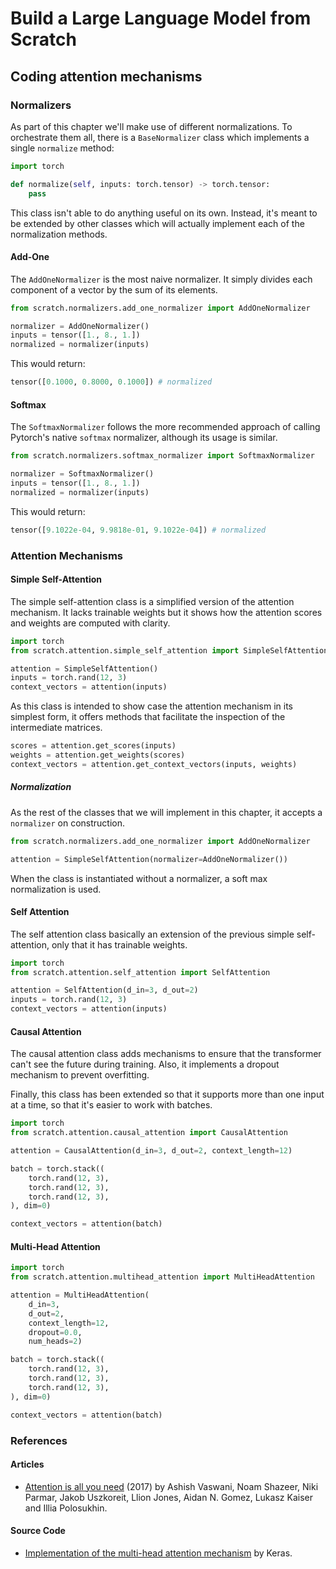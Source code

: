 # Build a Large Language Model from Scratch

## Coding attention mechanisms

### Normalizers

As part of this chapter we'll make use of different normalizations. To orchestrate them all, there is a `BaseNormalizer` class which implements a single `normalize` method:

```python
import torch

def normalize(self, inputs: torch.tensor) -> torch.tensor:
    pass
```

This class isn't able to do anything useful on its own. Instead, it's meant to be extended by other classes which will actually implement each of the normalization methods.

#### Add-One

The `AddOneNormalizer` is the most naive normalizer. It simply divides each component of a vector by the sum of its elements.

```python
from scratch.normalizers.add_one_normalizer import AddOneNormalizer

normalizer = AddOneNormalizer()
inputs = tensor([1., 8., 1.])
normalized = normalizer(inputs)
```

This would return:

```python
tensor([0.1000, 0.8000, 0.1000]) # normalized
```

#### Softmax

The `SoftmaxNormalizer` follows the more recommended approach of calling Pytorch's native `softmax` normalizer, although its usage is similar.

```python
from scratch.normalizers.softmax_normalizer import SoftmaxNormalizer

normalizer = SoftmaxNormalizer()
inputs = tensor([1., 8., 1.])
normalized = normalizer(inputs)
```

This would return:

```python
tensor([9.1022e-04, 9.9818e-01, 9.1022e-04]) # normalized
```

### Attention Mechanisms

#### Simple Self-Attention

The simple self-attention class is a simplified version of the attention mechanism. It lacks trainable weights but it shows how the attention scores and weights are computed with clarity.

```python
import torch
from scratch.attention.simple_self_attention import SimpleSelfAttention

attention = SimpleSelfAttention()
inputs = torch.rand(12, 3)
context_vectors = attention(inputs)
```

As this class is intended to show case the attention mechanism in its simplest form, it offers methods that facilitate the inspection of the intermediate matrices.

```python
scores = attention.get_scores(inputs)
weights = attention.get_weights(scores)
context_vectors = attention.get_context_vectors(inputs, weights)
```

##### Normalization

As the rest of the classes that we will implement in this chapter, it accepts a `normalizer` on construction.

```python
from scratch.normalizers.add_one_normalizer import AddOneNormalizer

attention = SimpleSelfAttention(normalizer=AddOneNormalizer())
```

When the class is instantiated without a normalizer, a soft max normalization is used.

#### Self Attention

The self attention class basically an extension of the previous simple self-attention, only that it has trainable weights.

```python
import torch
from scratch.attention.self_attention import SelfAttention

attention = SelfAttention(d_in=3, d_out=2)
inputs = torch.rand(12, 3)
context_vectors = attention(inputs)
```

#### Causal Attention

The causal attention class adds mechanisms to ensure that the transformer can't see the future during training. Also, it implements a dropout mechanism to prevent overfitting.

Finally, this class has been extended so that it supports more than one input at a time, so that it's easier to work with batches.

```python
import torch
from scratch.attention.causal_attention import CausalAttention

attention = CausalAttention(d_in=3, d_out=2, context_length=12)

batch = torch.stack((
    torch.rand(12, 3),
    torch.rand(12, 3),
    torch.rand(12, 3),
), dim=0)

context_vectors = attention(batch)
```

#### Multi-Head Attention

```python
import torch
from scratch.attention.multihead_attention import MultiHeadAttention

attention = MultiHeadAttention(
    d_in=3,
    d_out=2,
    context_length=12,
    dropout=0.0,
    num_heads=2)

batch = torch.stack((
    torch.rand(12, 3),
    torch.rand(12, 3),
    torch.rand(12, 3),
), dim=0)

context_vectors = attention(batch)
```

### References

#### Articles

- [Attention is all you need](https://arxiv.org/abs/1706.03762) (2017) by Ashish Vaswani, Noam Shazeer, Niki Parmar, Jakob Uszkoreit, Llion Jones, Aidan N. Gomez, Lukasz Kaiser and Illia Polosukhin.

#### Source Code

- [Implementation of the multi-head attention mechanism](https://github.com/keras-team/keras/blob/master/keras/src/layers/attention/multi_head_attention.py) by Keras.
